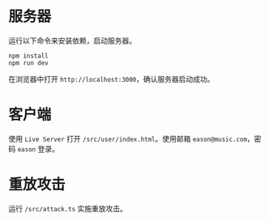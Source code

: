 # 服务器

运行以下命令来安装依赖，启动服务器。

```
npm install
npm run dev
```

在浏览器中打开 `http://localhost:3000`，确认服务器启动成功。

# 客户端

使用 `Live Server` 打开 `/src/user/index.html`。使用邮箱 `eason@music.com`，密码 `eason` 登录。

# 重放攻击

运行 `/src/attack.ts` 实施重放攻击。
